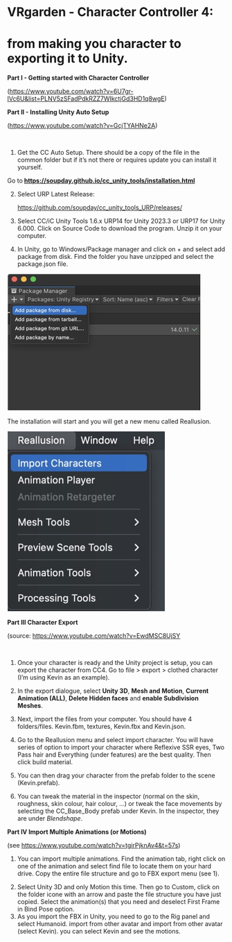 # VRgarden - Character Controller 4:
# from making you character to exporting it to Unity.

<b>Part I - Getting started with Character Controller</b></p>

<p class="p4"><span class="s1">(<a href="https://www.youtube.com/watch?v=6U7gr-IVc6U&amp;list=PLNV5zSFadPdkRZZ7WIkctjGd3HD1q8wgE"><span class="s2">https://www.youtube.com/watch?v=6U7gr-IVc6U&amp;list=PLNV5zSFadPdkRZZ7WIkctjGd3HD1q8wgE</span></a>)</span></p>

<b>Part II - Installing Unity Auto Setup</b></p>
<p class="p4"><span class="s1">(<a href="https://www.youtube.com/watch?v=GcjTYAHNe2A"><span class="s2">https://www.youtube.com/watch?v=GcjTYAHNe2A</span></a>)</span></p>
<p class="p5"><br></p>

1. Get the CC Auto Setup. There should be a copy of the file in the common folder but if it’s not there or requires update you can install it yourself.

<p class="p4"><span class="s1">Go to<b> </b><a href="https://soupday.github.io/cc_unity_tools/installation.html"><span class="s2"><b>https://soupday.github.io/cc_unity_tools/installation.html</b></span></a></span></p>

2. Select URP Latest Release:</p>
https://github.com/soupday/cc_unity_tools_URP/releases/

3. Select CC/iC Unity Tools 1.6.x URP14 for Unity 2023.3 or URP17 for Unity 6.000. Click on Source Code to download the program. Unzip it on your computer.</p>

4. In Unity, go to Windows/Package manager and click on + and select add package from disk. Find the folder you have unzipped and select the package.json file.<span class="Apple-converted-space"> </span></p>

<p align="left"><img src="images/character01.jpg"/></p>

The installation will start and you will get a new menu called Reallusion.</p>

<p align="left"><img src="images/character02.jpg"/></p>

<b>Part III Character Export<span class="Apple-converted-space"> </span></b></p>
<p class="p4"><span class="s1">(source: <a href="https://www.youtube.com/watch?v=EwdMSC8UjSY"><span class="s2">https://www.youtube.com/watch?v=EwdMSC8UjSY</span></a></span></p>
<p class="p5"><br></p>

1. Once your character is ready and the Unity project is setup, you can export the character from CC4. Go to file &gt; export &gt; clothed character (I’m using Kevin as an example).<span class="Apple-converted-space"> </span></p>

2. In the export dialogue, select <b>Unity 3D</b>, <b>Mesh and Motion</b>, <b>Current Animation (ALL)</b>, <b>Delete Hidden faces</b> and <b>enable Subdivision Meshes</b>.<span class="Apple-converted-space"> </span></p>

3. Next, import the files from your computer. You should have 4 folders/files. Kevin.fbm, textures, Kevin.fbx and Kevin.json.</p>

4. Go to the Reallusion menu and select import character. You will have series of option to import your character where Reflexive SSR eyes, Two Pass hair and Everything (under features) are the best quality. Then click build material.<span class="Apple-converted-space"> </span></p>

5. You can then drag your character from the prefab folder to the scene (Kevin.prefab).</p>

6. You can tweak the material in the inspector (normal on the skin, roughness, skin colour, hair colour, ...) or tweak the face movements by selecting the CC_Base_Body prefab under Kevin. In the inspector, they are under <i>Blendshape</i>. 

<b>Part IV Import Multiple Animations (or Motions)</b></p>
<p class="p4"><span class="s1">(see <a href="https://www.youtube.com/watch?v=tgirPjknAv4&amp;t=57s"><span class="s2">https://www.youtube.com/watch?v=tgirPjknAv4&amp;t=57s</span></a>)</span></p>

1. You can import multiple animations. Find the animation tab, right click on one of the animation and select find file to locate them on your hard drive. Copy the entire file structure and go to FBX export menu (see 1).</p>
2. Select Unity 3D and only Motion this time. Then go to Custom, click on the folder icone with an arrow and paste the file structure you have just copied. Select the animation(s) that you need and deselect First Frame in Bind Pose option.
3. As you import the FBX in Unity, you need to go to the Rig panel and select Humanoid. import from other avatar and import from other avatar (select Kevin). you can select Kevin and see the motions. <span class="Apple-converted-space"> </span></p>